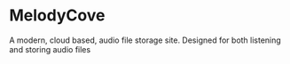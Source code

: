 # MelodyCove

A modern, cloud based, audio file storage site. Designed for both listening and storing audio files